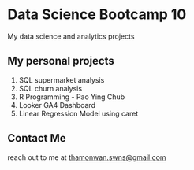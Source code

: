 # Data Science Bootcamp 10
My data science and analytics projects

## My personal projects

1. SQL supermarket analysis
2. SQL churn analysis
3. R Programming - Pao Ying Chub
4. Looker GA4 Dashboard
5. Linear Regression Model using caret

## Contact Me
reach out to me at thamonwan.swns@gmail.com
